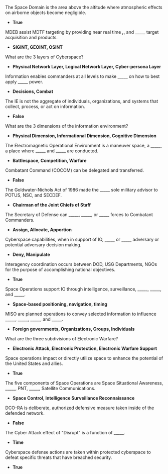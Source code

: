 The Space Domain is the area above the altitude where atmospheric effects on airborne objects become negligible.
  - **True**

MDEB assist MDTF targeting by providing near real time _____,_____, and _____ target acquisition and products.
  - **SIGINT, GEOINT, OSINT**

What are the 3 layers of Cyberspace?
  - **Physical Network Layer, Logical Network Layer, Cyber-persona Layer**

Information enables commanders at all levels to make _____ on how to best apply _____ power.
  - **Decisions, Combat**

The IE is not the aggregate of individuals, organizations, and systems that collect, process, or act on information.
  - **False**

What are the 3 dimensions of the information environment?
  - **Physical Dimension, Informational Dimension, Cognitive Dimension**

The Electromagnetic Operational Environment is a maneuver space, a _____, a place where _____ and _____ are conducted.
  - **Battlespace, Competition, Warfare**

Combatant Command (COCOM) can be delegated and transferred.
  - **False**

The Goldwater-Nichols Act of 1986 made the _____ sole military advisor to POTUS, NSC, and SECDEF.
  - **Chairman of the Joint Chiefs of Staff**

The Secretary of Defense can _____, _____, or _____ forces to Combatant Commanders.
  - **Assign, Allocate, Apportion**

Cyberspace capabilities, when in support of IO, _____ or _____ adversary or potential adversary decision making.
  - **Deny, Manipulate**

Interagency coordination occurs between DOD, USG Departments, NGOs for the purpose of accomplishing national objectives.
  - **True**

Space Operations support IO through intelligence, surveillance, _____, _____, and _____.
  - **Space-based positioning, navigation, timing**

MISO are planned operations to convey selected information to influence _____, _____, _____, and _____.
  - **Foreign governments, Organizations, Groups, Individuals**

What are the three subdivisions of Electronic Warfare?
  - **Electronic Attack, Electronic Protection, Electronic Warfare Support**

Space operations impact or directly utilize space to enhance the potential of the United States and allies.
  - **True**

The five components of Space Operations are Space Situational Awareness, _____, PNT, _____, Satellite Communications.
  - **Space Control, Intelligence Surveillance Reconnaissance**

DCO-RA is deliberate, authorized defensive measure taken inside of the defended network.
  - **False**

The Cyber Attack effect of "Disrupt" is a function of _____.
  - **Time**

Cyberspace defense actions are taken within protected cyberspace to defeat specific threats that have breached security.
  - **True**






